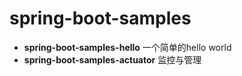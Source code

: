 # spring-boot-samples

- **spring-boot-samples-hello** 一个简单的hello world
- **spring-boot-samples-actuator** 监控与管理

